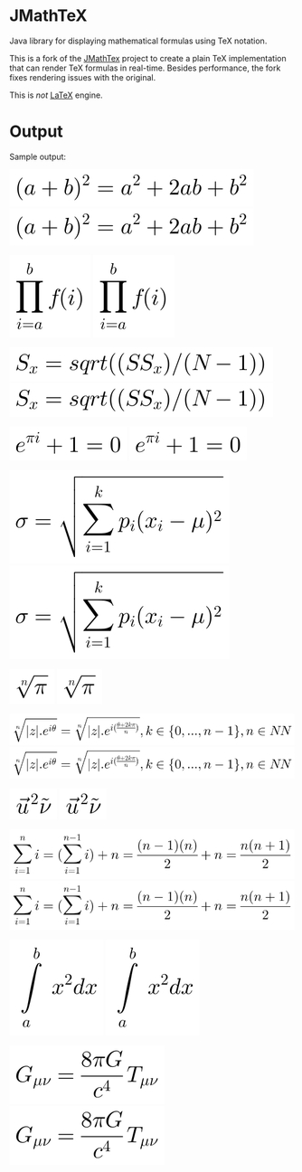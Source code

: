 # JMathTeX

Java library for displaying mathematical formulas using TeX notation.

This is a fork of the [JMathTex](http://jmathtex.sourceforge.net) project
to create a plain TeX implementation that can render TeX formulas in
real-time. Besides performance, the fork fixes rendering issues with the
original.

This is _not_ [LaTeX](https://github.com/opencollab/jlatexmath) engine.

# Output

Sample output:

![Equation 00](docs/images/eq-00.svg)
<img src="docs/images/eq-00.svg" />

![Equation 01](docs/images/eq-01.svg)
<img src="docs/images/eq-01.svg" />

![Equation 02](docs/images/eq-02.svg)
<img src="docs/images/eq-02.svg" />

![Equation 03](docs/images/eq-03.svg)
<img src="docs/images/eq-03.svg" />

![Equation 04](docs/images/eq-04.svg)
<img src="docs/images/eq-04.svg" />

![Equation 05](docs/images/eq-05.svg)
<img src="docs/images/eq-05.svg" />

![Equation 06](docs/images/eq-06.svg)
<img src="docs/images/eq-06.svg" />

![Equation 07](docs/images/eq-07.svg)
<img src="docs/images/eq-07.svg" />

![Equation 08](docs/images/eq-08.svg)
<img src="docs/images/eq-08.svg" />

![Equation 09](docs/images/eq-09.svg)
<img src="docs/images/eq-09.svg" />

![Equation 10](docs/images/eq-10.svg)
<img src="docs/images/eq-10.svg" />

